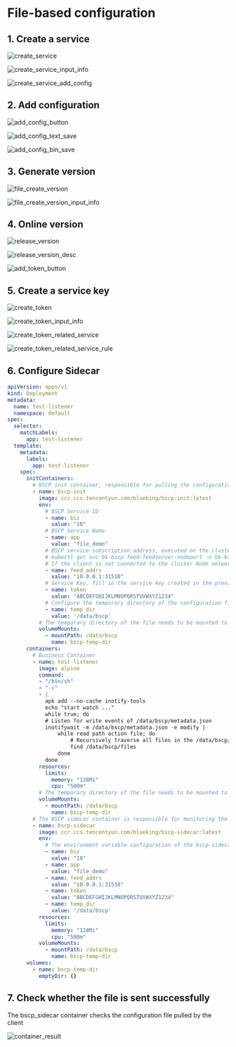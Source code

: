 # File-based configuration
## 1. Create a service

![create_service](../Image/create_service.png)

![create_service_input_info](../Image/create_service_input_info.png)

![create_service_add_config](../Image/create_service_add_config.png)

## 2. Add configuration
![add_config_button](../Image/add_config_button.png)

![add_config_text_save](../Image/add_config_text_save.png)

![add_config_bin_save](../Image/add_config_bin_save.png)

## 3. Generate version

![file_create_version](../Image/file_create_version.png)

![file_create_version_input_info](../Image/file_create_version_input_info.png)

## 4. Online version

![release_version](../Image/release_version.png)

![release_version_desc](../Image/release_version_desc.png)

![add_token_button](../Image/add_token_button.png)

## 5. Create a service key

![create_token](../Image/create_token.png)

![create_token_input_info](../Image/create_token_input_info.png)

![create_token_related_service](../Image/create_token_related_service.png)

![create_token_related_service_rule](../Image/create_token_related_service_rule.png)

## 6. Configure Sidecar

```yaml
apiVersion: apps/v1
kind: Deployment
metadata:
  name: test-listener
  namespace: default
spec:
  selector:
    matchLabels:
      app: test-listener
  template:
    metadata:
      labels:
        app: test-listener
    spec:
      initContainers:
        # BSCP init container, responsible for pulling the configuration file to the specified directory for the first time
        - name: bscp-init
          image: ccr.ccs.tencentyun.com/blueking/bscp-init:latest
          env:
            # BSCP Service ID
            - name: biz
              value: "10"
            # BSCP Service Name
            - name: app
              value: "file_demo"
            # BSCP service subscription address, executed on the cluster deployed by BSCP background (by default, under the "BlueKing" project of the container platform), execute the following command to obtain:
            # kubectl get svc bk-bscp-feed-feedserver-nodeport -n bk-bscp
            # If the client is not connected to the cluster Node network, you can configure LoadBalancer for the feedserver yourself
            - name: feed_addrs
              value: "10.0.0.1:31510"
            # Service Key, fill in the service key created in the previous step
            - name: token
              value: "ABCDEFGHIJKLMNOPQRSTUVWXYZ1234"
            # Configure the temporary directory of the configuration file. The files will be sent to the {temp_dir}/files directory.
            - name: temp_dir
              value: '/data/bscp'
          # The temporary directory of the file needs to be mounted to the init container, sidecar container, and business container at the same time
          volumeMounts:
            - mountPath: /data/bscp
              name: bscp-temp-dir
      containers:
        # Business Container
        - name: test-listener
          image: alpine
          command:
          - "/bin/sh"
          - "-c"
          - |
            apk add --no-cache inotify-tools
            echo "start watch ..."
            while true; do
            # Listen for write events of /data/bscp/metadata.json
            inotifywait -m /data/bscp/metadata.json -e modify |
                while read path action file; do
                    # Recursively traverse all files in the /data/bscp/files directory and output their absolute paths
                    find /data/bscp/files
                done
            done
          resources:
            limits:
              memory: "128Mi"
              cpu: "500m"
          # The temporary directory of the file needs to be mounted to the init container, sidecar container, and business container at the same time
          volumeMounts:
            - mountPath: /data/bscp
              name: bscp-temp-dir
        # The BSCP sidecar container is responsible for monitoring the version change time, updating the configuration files in the temporary directory, and writing events to metadata.json after the update is completed.
        - name: bscp-sidecar
          image: ccr.ccs.tencentyun.com/blueking/bscp-sidecar:latest
          env:
            # The environment variable configuration of the bscp-sidecar container is exactly the same as that of the bscp-init container.
            - name: biz
              value: "10"
            - name: app
              value: "file_demo"
            - name: feed_addrs
              value: "10.0.0.1:31510"
            - name: token
              value: "ABCDEFGHIJKLMNOPQRSTUVWXYZ1234"
            - name: temp_dir
              value: '/data/bscp'
          resources:
            limits:
              memory: "128Mi"
              cpu: "500m"
          volumeMounts:
            - mountPath: /data/bscp
              name: bscp-temp-dir
      volumes:
        - name: bscp-temp-dir
          emptyDir: {}
```

## 7. Check whether the file is sent successfully

The bscp_sidecar container checks the configuration file pulled by the client

![container_result](../Image/container_result.png)